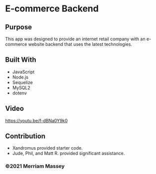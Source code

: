 # E-commerce Backend

## Purpose

This app was designed to provide an internet retail company with an e-commerce website backend that uses the latest technologies.

## Built With

- JavaScript
- Node.js
- Sequelize
- MySQL2
- dotenv

## Video

https://youtu.be/f-dBNa0Y9k0

## Contribution

- Xandromus provided starter code.
- Jude, Phil, and Matt R. provided significant assistance.

### ©️2021 Merriam Massey
